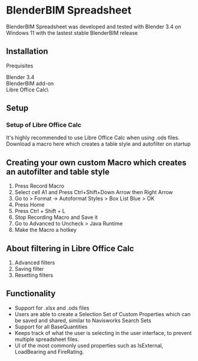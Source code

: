 # BlenderBIM Spreadsheet

BlenderBIM Spreadsheet was developed and tested with Blender 3.4 on Windows 11 with the lastest stable BlenderBIM release
## Installation

Prequisites

Blender 3.4\
BlenderBIM add-on\
Libre Office Calc\

## Setup 

### Setup of Libre Office Calc
It's highly recommended to use Libre Office Calc when using .ods files.
Download a macro here which creates a table style and autofilter on startup
## Creating your own custom Macro which creates an autofilter and table style

1. Press Record Macro
2. Select cell A1 and Press Ctrl+Shift+Down Arrow then Right Arrow
3. Go to > Format -> Autoformat Styles > Box List Blue > OK
4. Press Home
5. Press Ctrl + Shift + L
6. Stop Recording Macro and Save it
7. Go to Advanced to Uncheck > Java Runtime
8. Make the Macro a hotkey

## About filtering in Libre Office Calc

1. Advanced filters
2. Saving filter
3. Resetting filters


## Functionality

- Support for .xlsx and .ods files
- Users are able to create a Selection Set of Custom Properties which can be saved and shared, similar to Navisworks Search Sets
- Support for all BaseQuantities
- Keeps track of what the user is selecting in the user interface, to prevent multiple spreadsheet files.
- UI of the most commonly used properties such as IsExternal, LoadBearing and FireRating.
